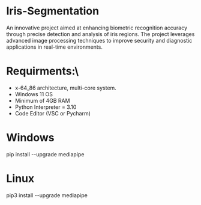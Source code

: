 # Iris-Segmentation
An innovative project aimed at enhancing biometric recognition accuracy through precise detection and analysis of iris regions. The project leverages advanced image processing techniques to improve security and diagnostic applications in real-time environments.
#
# Requirments:\
* x-64_86 architecture, multi-core system.
* Windows 11 OS
* Minimum of 4GB RAM
* Python Interpreter = 3.10
* Code Editor (VSC or Pycharm)
#
# Windows
pip install --upgrade mediapipe 
# Linux
pip3 install --upgrade mediapipe
